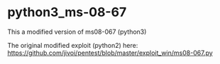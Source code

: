 # python3_ms-08-67
This a modified version of ms08-067 (python3)

The original modified exploit (python2) here: https://github.com/jivoi/pentest/blob/master/exploit_win/ms08-067.py
